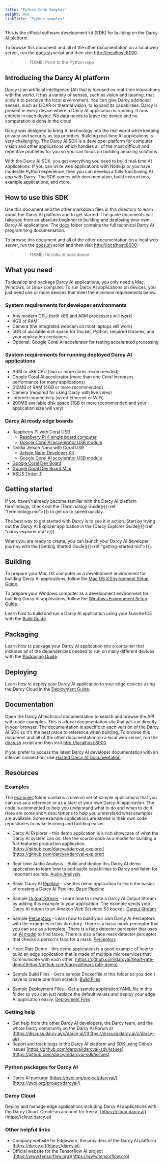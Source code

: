 ```yaml
---
title: "Python Code Samples"
weight: 400
linkTitle: "Python samples"
---
```

This is the official software development kit (SDK) for building on the Darcy AI platform.

To browse this document and all of the other documentation on a local web server, run
the [docs.sh](./docs.sh) script and then visit [http://localhost:8000](http://localhost:8000).

>> FIXME: Point to the Python repo

## Introducing the Darcy AI platform

Darcy is an artificial intelligence (AI) that is focused on real-time interactions with the world.
It has a variety of senses, such as vision and hearing, that allow it to perceive the local
environment. You can give Darcy additional senses, such as LiDAR or thermal vision, to expand its
capabilities. Darcy is present in every device where a Darcy AI application is running. It runs
entirely in each device. No data needs to leave the device and no computation is done in the cloud.

Darcy was designed to bring AI technology into the real world while keeping privacy and security as
top priorities. Building real-time AI applications is very challenging. The Darcy AI SDK is a
developer platform for computer vision and other applications which handles all of the most
difficult and repetitive problems for you so you can focus on building amazing solutions.

With the Darcy AI SDK, you get everything you need to build real-time AI applications. If you can
write web applications with Node.js or you have moderate Python experience, then you can develop a
fully functioning AI app with Darcy. The SDK comes with documentation, build instructions, example
applications, and more.

## How to use this SDK

Use this document and the other markdown files in this directory to learn about the Darcy AI
platform and to get started. The guide documents will take you from an absolute beginner to building
and deploying your own Darcy AI applications. The [docs](./docs) folder contains the full technical
Darcy AI programming documentation.

To browse this document and all of the other documentation on a local web server, run
the [docs.sh](./docs.sh) script and then visit [http://localhost:8000](http://localhost:8000).

>> FIXME: fix links in para above

## What you need

To develop and package Darcy AI applications, you only need a Mac, Windows, or Linux computer. To
run Darcy AI applications on devices, you just need one or more devices that meet the minimum
requirements below.

### System requirements for developer environments

- Any modern CPU (both x86 and ARM processors will work)
- 4GB of RAM
- Camera (the integrated webcam on most laptops will work)
- 5GB of available disk space for Docker, Python, required libraries, and your application
  containers
- Optional: Google Coral AI accelerator for testing accelerated processing

### System requirements for running deployed Darcy AI applications

- ARM or x86 CPU (two or more cores recommended)
- Google Coral AI accelerator (more than one Coral increases performance for many applications)
- 512MB of RAM (4GB or more recommended)
- Camera (required for using Darcy with live video)
- Internet connectivity (wired Ethernet or WiFi)
- 200MB available disk space (1GB or more recommended and your application size will vary)

### Darcy AI ready edge boards

- Raspberry Pi with Coral USB
  - [Raspberry Pi 4 single board computer](https://www.raspberrypi.com/products/raspberry-pi-4-model-b/)
  - [Google Coral AI accelerator USB module](https://coral.ai/products/accelerator/)
- Nvidia Jetson Nano with Coral USB
  - [Jetson Nano Developer Kit](https://developer.nvidia.com/embedded/jetson-nano-developer-kit)
  - [Google Coral AI accelerator USB module](https://coral.ai/products/accelerator/)
- [Google Coral Dev Board](https://coral.ai/products/dev-board/)
- [Google Coral Dev Board Mini](https://coral.ai/products/dev-board-mini/)
- [ASUS Tinker T](https://www.asus.com/us/Networking-IoT-Servers/AIoT-Industrial-Solutions/Tinker-Board-Series/Tinker-Edge-T/)

## Getting started

If you haven't already become familiar with the Darcy AI platform terminology, check out
the [Terminology Guide]({{<ref "terminology.md">}}) to get up to speed quickly.

The best way to get started with Darcy is to see it in action. Start by trying out the Darcy AI
Explorer application in the [Darcy Explorer Guide]({{<ref "darcy-explorer.md">}}).

When you are ready to create, you can launch your Darcy AI developer journey with
the [Getting Started Guide]({{<ref "getting-started.md">}}).

## Building

To prepare your Mac OS computer as a development environment for building Darcy AI applications,
follow the [Mac OS X Environment Setup Guide](./SETUP_MACOS.md).

To prepare your Windows computer as a development environment for building Darcy AI applications,
follow the [Windows Environment Setup Guide](./SETUP_WINDOWS.md).

Learn how to build and run a Darcy AI application using your favorite IDE with
the [Build Guide](./BUILD.md).

## Packaging

Learn how to package your Darcy AI application into a container that includes all of the
dependencies needed to run on many different devices with the [Packaging Guide](./PACKAGE.md).

## Deploying

Learn how to deploy your Darcy AI application to your edge devices using the Darcy Cloud in
the [Deployment Guide](./DEPLOY.md).

## Documentation

Open the Darcy AI technical documentation to search and browse the API with code examples. This is a
local documentation site that will run directly in your browser. The documentation is specific to
each version of the Darcy AI SDK so it's the best place to reference when building. To browse this
document and all of the other documentation on a local web server, run the [docs.sh](./docs.sh)
script and then visit [http://localhost:8000](http://localhost:8000).

If you prefer to access the latest Darcy AI developer documentation with an internet connection,
use [Hosted Darcy AI Documentation](https://darcyai.github.io/darcyai-sdk/).

## Resources

### Examples

The [examples](./examples) folder contains a diverse set of sample applications that you can use as
a reference or as a start of your own Darcy AI application. The code is commented to help you
understand what to do and when to do it. Here are some short descriptions to help you understand
what examples are available. Some example applications are stored in their own code repositories to
make learning and building easier.

- Darcy AI Explorer - this demo application is a rich showcase of what the Darcy AI system can do.
  Use the source code as a model for building a full-featured production
  application. [https://github.com/darcyai/darcyai-explorer](https://github.com/darcyai/darcyai-explorer)

- Real-time Audio Analysis - Build and deploy this Darcy AI demo application to learn how to add
  audio capabilities to Darcy and listen for important
  sounds. [Audio Analysis](./examples/audio_analysis)

- Basic Darcy AI [Pipeline](./TERMINOLOGY.md#pipeline) - Use this demo application to learn the
  basics of creating a Darcy AI Pipeline. [Basic Pipeline](./examples/basic_pipeline)

- Sample [Output Stream](./TERMINOLOGY.md#output-stream) - Learn how to create a Darcy AI Output
  Stream by adding this example to your application. The example sends your Darcy AI output to an
  Amazon Web Services S3 bucket. [Output Stream](./examples/output_streams)

- Sample [Perceptors](./TERMINOLOGY.md#perceptor) - Learn how to build your own Darcy AI Perceptors
  with the examples in this directory. There is a basic mock perceptor that you can use as a
  template. There is a face detector perceptor that uses an [AI model](./TERMINOLOGY.md#ai-model) to
  find faces. There is also a face mask detector perceptor that checks a person's face for a
  mask. [Perceptors](./examples/perceptors)

- Heart Rate Demo - this demo application is a good example of how to build an edge application that
  is made of multiple microservices that communicate with each
  other. [https://github.com/darcyai/heart-rate-demo](https://github.com/darcyai/heart-rate-demo)

- Sample Build Files - Get a sample Dockerfile in this folder so you don't have to create one from
  scratch. [Build Files](./examples/build)

- Sample Deployment Files - Get a sample application YAML file in this folder so you can just
  replace the default values and deploy your edge AI application
  easily. [Deployment Files](./examples/deploy)

### Getting help

- Get help from the other Darcy AI developers, the Darcy team, and the whole Darcy community on the
  Darcy AI Forum at [https://discuss.darcy.ai/c/darcy-ai/](https://discuss.darcy.ai/c/darcy-ai/)
- Report and track bugs in the Darcy AI platform and SDK using Github
  issues [https://github.com/darcyai/darcyai-sdk/issues](https://github.com/darcyai/darcyai-sdk/issues)

### Python packages for Darcy AI

- Darcy AI package [https://pypi.org/project/darcyai/](https://pypi.org/project/darcyai/)

### Darcy Cloud

Deploy and manage edge applications including Darcy AI applications with the Darcy Cloud. Create an
account for free at [https://cloud.darcy.ai](https://cloud.darcy.ai)

### Other helpful links

- Company website for Edgeworx, the providers of the Darcy AI
  platform [https://darcy.ai](https://darcy.ai)
- Official website for the Tensorflow AI
  project [https://www.tensorflow.org](https://www.tensorflow.org)
